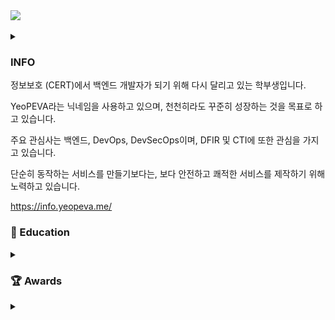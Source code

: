 <!--
**YeoPEVA/YeoPEVA** is a ✨ _special_ ✨ repository because its `README.md` (this file) appears on your GitHub profile.

Here are some ideas to get you started:

- 🔭 I’m currently working on ...
- 🌱 I’m currently learning ...
- 👯 I’m looking to collaborate on ...
- 🤔 I’m looking for help with ...
- 💬 Ask me about ...
- 📫 How to reach me: ...
- 😄 Pronouns: ...
- ⚡ Fun fact: ...
-->

<img src="https://capsule-render.vercel.app/api?type=slice&color=gradient&height=200&section=header&text=YeoPEVA&fontSize=90">

<br>
<br> 

<details> <summary></summary>
  
[![YeoPEVA Github Stats](https://github-readme-stats.vercel.app/api/top-langs/?username=YeoPEVA&layout=compact)](https://github-readme-stats.vercel.app/api/top-langs/?username=YeoPEVA&layout=compact)

[![YeoPEVA Readme Stats](https://github-readme-stats.vercel.app/api?username=YeoPEVA&show_icons=true)](https://github-readme-stats.vercel.app/api?username=YeoPEVA&show_icons=true)

[![YeoPEVA Solve.ac stats](https://github-readme-solvedac-hyp3rflow.vercel.app/api/?handle=YeoPEVA)](https://github-readme-solvedac-hyp3rflow.vercel.app/api/?handle=YeoPEVA)

<a href="https://www.gitanimals.org/en_US?utm_medium=image&utm_source=YeoPEVA&utm_content=farm">
<img
  src="https://render.gitanimals.org/farms/YeoPEVA"
  width="600"
  height="300"
/>
</a>

</details>

### INFO ###

정보보호 (CERT)에서 백엔드 개발자가 되기 위해 다시 달리고 있는 학부생입니다.

YeoPEVA라는 닉네임을 사용하고 있으며, 천천히라도 꾸준히 성장하는 것을 목표로 하고 있습니다.

주요 관심사는 백엔드, DevOps, DevSecOps이며, DFIR 및 CTI에 또한 관심을 가지고 있습니다.

단순히 동작하는 서비스를 만들기보다는, 보다 안전하고 쾌적한 서비스를 제작하기 위해 노력하고 있습니다. 

https://info.yeopeva.me/

### 🏫 Education
<details> <summary></summary>

 - 2025.02 ~ 순천향대학교, 정보보호학과 전공
 - 2020.03 ~ 2025.02, 대구가톨릭대학교, 컴퓨터 공학 & 사이버 보안 전공 (중퇴 / 편입)
 - 2020.06 ~ 2021.03, KITRI Best of the Best 9th, Digital Forensic (TOP 14)
 - 2017.04 ~ 2020.02, 대구대학교 / 정보보호영재교육원 4기, 5기 수료 및 6기 교육생 
 - 2017.03 ~ 2020.02, 창원 경일 고등학교 / 공학반 (이과)
 
 </details>

### 🏆 Awards
<details> <summary></summary>

- 2024, 제 10회 디지털 범인을 찾아라 (장려상)
- 2024, 2024 대학간 침해대응/분석 경진대회- HCCC 2024 (장려상)
- 2023, 제 9회 디지털 범인을 찾아라 (장려상) 
- 2022, 제 8회 디지털 범인을 찾아라 (장려상)
- 2022, 공군 정보통신경연대회 2022 (해킹방어) (1st)
- 2021, 제1회 DU-IF 창업아이디어 경진대회 (1st)
- 2020, KDFS 2020 (3rd)
  - Team: 가짜수사관
- 2018, 창원문화도시00청소년 해커톤대회 (1st)

</details>
